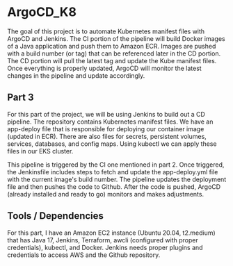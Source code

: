 # ArgoCD_K8

The goal of this project is to automate Kubernetes manifest files with ArgoCD and Jenkins. The CI portion of the pipeline will build Docker images of a Java application and push them to Amazon ECR. Images are pushed with a build number (or tag) that can be referenced later in the CD portion. The CD portion will pull the latest tag and update the Kube manifest files. Once everything is properly updated, ArgoCD will monitor the latest changes in the pipeline and update accordingly.

## Part 3 

For this part of the project, we will be using Jenkins to build out a CD pipeline. The repository contains Kubernetes manifest files. We have an app-deploy file that is responsible for deploying our container image (updated in ECR). There are also files for secrets, persistent volumes, services, databases, and config maps. Using kubectl we can apply these files in our EKS cluster. 

This pipeline is triggered by the CI one mentioned in part 2. Once triggered, the Jenkinsfile includes steps to fetch and update the app-deploy.yml file with the current image's build number. The pipeline updates the deployment file and then pushes the code to Github. After the code is pushed, ArgoCD (already installed and ready to go) monitors and makes adjustments. 

## Tools / Dependencies
For this part, I have an Amazon EC2 instance (Ubuntu 20.04, t2.medium) that has Java 17, Jenkins, Terraform, awcli (configured with proper credentials), kubectl, and Docker. Jenkins needs proper plugins and credentials to access AWS and the Github repository. 
